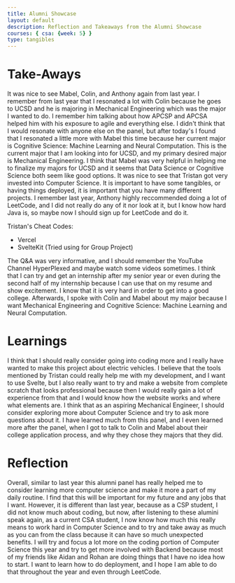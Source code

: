 ```yaml
---
title: Alumni Showcase
layout: default
description: Reflection and Takeaways from the Alumni Showcase
courses: { csa: {week: 5} }
type: tangibles
---
```


# Take-Aways
It was nice to see Mabel, Colin, and Anthony again from last year. I remember from last year that I resonated a lot with Colin because he goes to UCSD and he is majoring in Mechanical Engineering which was the major I wanted to do. I remember him talking about how APCSP and APCSA helped him with his exposure to agile and everything else. I didn't think that I would resonate with anyone else on the panel, but after today's I found that I resonated a little more with Mabel this time because her current major is Cognitive Science: Machine Learning and Neural Computation. This is the current major that I am looking into for UCSD, and my primary desired major is Mechanical Engineering. I think that Mabel was very helpful in helping me to finalize my majors for UCSD and it seems that Data Science or Cognitive Science both seem like good options. It was nice to see that Tristan got very invested into Computer Science. It is important to have some tangibles, or having things deployed, it is important that you have many different projects. I remember last year, Anthony highly reccommended doing a lot of LeetCode, and I did not really do any of it nor look at it, but I know how hard Java is, so maybe now I should sign up for LeetCode and do it.

Tristan's Cheat Codes:
- Vercel
- SvelteKit (Tried using for Group Project)

The Q&A was very informative, and I should remember the YouTube Channel HyperPlexed and maybe watch some videos sometimes. I think that I can try and get an internship after my senior year or even during the second half of my internship because I can use that on my resume and show excitement. I know that it is very hard in order to get into a good college. Afterwards, I spoke with Colin and Mabel about my major because I want Mechanical Engineering and Cognitive Science: Machine Learning and Neural Computation.

# Learnings
I think that I should really consider going into coding more and I really have wanted to make this project about electric vehicles. I believe that the tools mentioned by Tristan could really help me with my development, and I want to use Svelte, but I also really want to try and make a website from complete scratch that looks professional because then I would really gain a lot of experience from that and I would know how the website works and where what elements are. I think that as an aspiring Mechanical Engineer, I should consider exploring more about Computer Science and try to ask more questions about it. I have learned much from this panel, and I even learned more after the panel, when I got to talk to Colin and Mabel about their college application process, and why they chose they majors that they did.

# Reflection
Overall, similar to last year this alumni panel has really helped me to consider learning more computer science and make it more a part of my daily routine. I find that this will be important for my future and any jobs that I want. However, it is different than last year, because as a CSP student, I did not know much about coding, but now, after listening to these alumini speak again, as a current CSA student, I now know how much this really means to work hard in Computer Science and to try and take away as much as you can from the class because it can have so much unexpected benefits. I will try and focus a lot more on the coding portion of Computer Science this year and try to get more involved with Backend because most of my friends like Aidan and Rohan are doing things that I have no idea how to start. I want to learn how to do deployment, and I hope I am able to do that throughout the year and even through LeetCode.